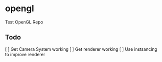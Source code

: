 # opengl
Test OpenGL Repo


## Todo
[ ] Get Camera System working
[ ] Get renderer working
[ ] Use instsancing to improve renderer
